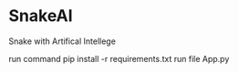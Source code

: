 # SnakeAI
Snake with Artifical Intellege

run command pip install -r requirements.txt
run file App.py
